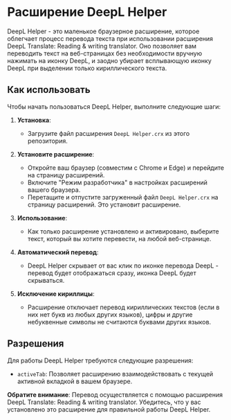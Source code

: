 # Расширение DeepL Helper

DeepL Helper - это маленькое браузерное расширение, которое облегчает процесс перевода текста при использовании расширения DeepL Translate: Reading & writing translator. Оно позволяет вам переводить текст на веб-страницах без необходимости вручную нажимать на иконку DeepL, и заодно убирает всплывающую иконку DeepL при выделении только кириллического текста.

## Как использовать

Чтобы начать пользоваться DeepL Helper, выполните следующие шаги:

1. **Установка**:
   - Загрузите файл расширения `DeepL Helper.crx` из этого репозитория.

2. **Установите расширение**:
   - Откройте ваш браузер (совместим с Chrome и Edge) и перейдите на страницу расширений.
   - Включите "Режим разработчика" в настройках расширений вашего браузера.
   - Перетащите и отпустите загруженный файл `DeepL Helper.crx` на страницу расширений. Это установит расширение.

3. **Использование**:
   - Как только расширение установлено и активировано, выберите текст, который вы хотите перевести, на любой веб-странице.

4. **Автоматический перевод**:
   - DeepL Helper скрывает от вас клик по иконке перевода DeepL - перевод будет отображаться сразу, иконка DeepL будет скрываться.

5. **Исключение кириллицы**:
   - Расширение отключает перевод кириллических текстов (если в них нет букв из любых других языков), цифры и другие небуквенные символы не считаются буквами других языков.

## Разрешения

Для работы DeepL Helper требуются следующие разрешения:

- `activeTab`: Позволяет расширению взаимодействовать с текущей активной вкладкой в вашем браузере.

**Обратите внимание**: Перевод осуществляется с помощью расширения DeepL Translate: Reading & writing translator. Убедитесь, что у вас установлено это расширение для правильной работы DeepL Helper.
